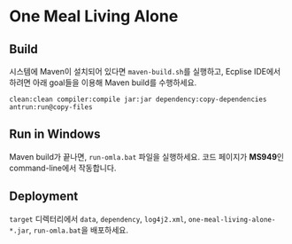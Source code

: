 One Meal Living Alone
=====

## Build
시스템에 Maven이 설치되어 있다면 `maven-build.sh`를 실행하고, Ecplise IDE에서 하려면 아래 goal들을 이용해 Maven build를 수행하세요.
```
clean:clean compiler:compile jar:jar dependency:copy-dependencies antrun:run@copy-files
```


## Run in Windows
Maven build가 끝나면, `run-omla.bat` 파일을 실행하세요. 코드 페이지가 **MS949**인 command-line에서 작동합니다.


## Deployment
`target` 디렉터리에서 `data`, `dependency`, `log4j2.xml`, `one-meal-living-alone-*.jar`, `run-omla.bat`을 배포하세요.
